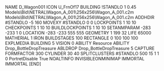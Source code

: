 NAME  D_Wagon001
ICON U_FrnOf17
BUILDING
!STANDLO    1 0.45 Models\Bld\NETRAL\Wagon_A_001\256x256\Wagon_A_001.c2m Models\Bld\NETRAL\Wagon_A_001\256x256\Wagon_A_001.c2m
ADDHDIR #STANDLO -5 160
MOVEXY #STANDLO  0 0
LOCKPOINTS       1 10 10
CHECKPOINTS      1 10 10
BUILDLOCKPOINTS  1 10 10
SETANMPARAM -283 -233 1 0
LOCATION -283 -233 555 555
GEOMETRY 1 199 32
LIFE     65000
MATHERIAL 1 IRON
BUILDSTAGES 100
RECTANGLE    0 100 100 100
EXPLMEDIA BUILDING 5
VISION 0
ABILITY Resource
ABILITY Drop_BottleDropTreasure
ABLDROP Drop_BottleDropTreasure 5
CAPTURE
FORMFACTOR 300
CYLINDER 30 40
SPLITCLUSTERS #STANDLO 500 15 1 1 0
PortretDisable True
NOALTINFO
INVISIBLEONMINIMAP
IMMORTAL
IMMORTAL
[END]
